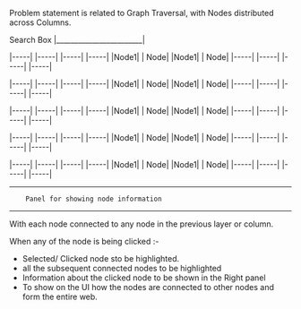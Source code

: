 Problem statement is related to Graph Traversal, with Nodes distributed across Columns.

Search Box |________________________|


|-----|      |-----|        |-----|      |-----|
|Node1|      | Node|        |Node1|      | Node|
|-----|      |-----|        |-----|      |-----|

|-----|      |-----|        |-----|      |-----|
|Node1|      | Node|        |Node1|      | Node|
|-----|      |-----|        |-----|      |-----|

|-----|      |-----|        |-----|      |-----|
|Node1|      | Node|        |Node1|      | Node|
|-----|      |-----|        |-----|      |-----|

|-----|      |-----|        |-----|      |-----|
|Node1|      | Node|        |Node1|      | Node|
|-----|      |-----|        |-----|      |-----|

|-----|      |-----|        |-----|      |-----|
|Node1|      | Node|        |Node1|      | Node|
|-----|      |-----|        |-----|      |-----|

________________________________________________

        Panel for showing node information 
________________________________________________

With each node connected to any node in the previous layer or column.

When any of the node is being clicked :-
- Selected/ Clicked node sto be highlighted.
- all the subsequent connected nodes to be highlighted
- Information about the clicked node to be shown in the Right panel
- To show on the UI how the nodes are connected to other nodes and form the entire web.